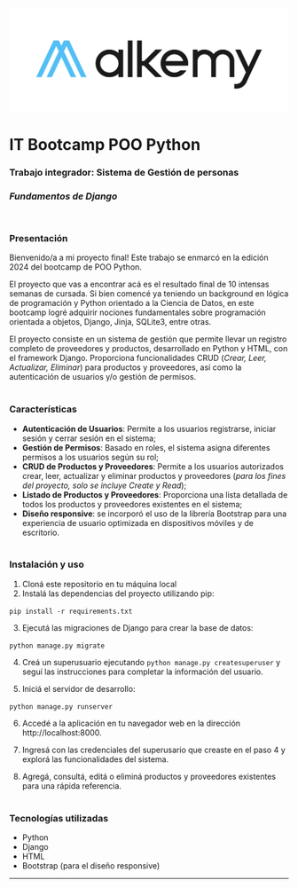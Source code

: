 ![](https://github.com/RominaPrestupa/Alkemy_ProyectoFinal/blob/master/static/imagenes/alk1.png)
# IT Bootcamp POO Python 

### Trabajo integrador: Sistema de Gestión de personas
### *Fundamentos de Django*
<br>

### Presentación

Bienvenido/a a mi proyecto final! 
Este trabajo se enmarcó en la edición 2024 del bootcamp de POO Python.

El proyecto que vas a encontrar acá es el resultado final de 10 intensas semanas de cursada.  Si bien comencé ya teniendo un background en lógica de programación y Python orientado a la Ciencia de Datos, en este bootcamp logré adquirir nociones fundamentales sobre programación orientada a objetos, Django, Jinja, SQLite3, entre otras. 

El proyecto consiste en un sistema de gestión que permite llevar un registro completo de proveedores y productos,  desarrollado en Python y HTML, con el framework Django. Proporciona funcionalidades CRUD (*Crear, Leer, Actualizar, Eliminar*) para productos y proveedores, así como la autenticación de usuarios y/o gestión de permisos.
<br><br>

### Características

- **Autenticación de Usuarios**: Permite a los usuarios registrarse, iniciar sesión y cerrar sesión en el sistema;
- **Gestión de Permisos**: Basado en roles, el sistema asigna diferentes permisos a los usuarios según su rol;
- **CRUD de Productos y Proveedores**: Permite a los usuarios autorizados crear, leer, actualizar y eliminar productos y proveedores (*para los fines del proyecto, solo se incluye Create y Read*);
- **Listado de Productos y Proveedores**: Proporciona una lista detallada de todos los productos y proveedores existentes en el sistema;
- **Diseño responsive**: se incorporó el uso de la librería Bootstrap para una experiencia de usuario optimizada en dispositivos móviles y de escritorio.
<br><br>
### Instalación y uso

                
1. Cloná este repositorio en tu máquina local
2. Instalá las dependencias del proyecto utilizando pip:

`pip install -r requirements.txt`

3. Ejecutá las migraciones de Django para crear la base de datos:
   
`python manage.py migrate`

4. Creá un superusuario ejecutando `python manage.py createsuperuser` y seguí las instrucciones para completar la información del usuario.

5. Iniciá el servidor de desarrollo:

`python manage.py runserver`

6. Accedé a la aplicación en tu navegador web en la dirección http://localhost:8000.
   
7. Ingresá con las credenciales del superusario que creaste en el paso 4 y explorá las funcionalidades del sistema.

8. Agregá, consultá, editá o eliminá productos y proveedores existentes para una rápida referencia.
<br><br>


### Tecnologías utilizadas

                
- Python
- Django
- HTML
- Bootstrap (para el diseño responsive)

----  
